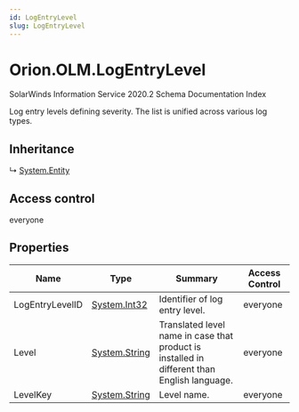 ```yaml
---
id: LogEntryLevel
slug: LogEntryLevel
---
```


# Orion.OLM.LogEntryLevel

SolarWinds Information Service 2020.2 Schema Documentation Index

Log entry levels defining severity. The list is unified across various log types.

## Inheritance

↳ [System.Entity](./../System/Entity)

## Access control

everyone

## Properties

| Name | Type | Summary | Access Control |
| ------ | ------ | ------ | ------ |
| LogEntryLevelID | [System.Int32](https://docs.microsoft.com/en-us/dotnet/api/system.int32) | Identifier of log entry level. | everyone |
| Level | [System.String](https://docs.microsoft.com/en-us/dotnet/api/system.string) | Translated level name in case that product is installed in different than English language. | everyone |
| LevelKey | [System.String](https://docs.microsoft.com/en-us/dotnet/api/system.string) | Level name. | everyone |

